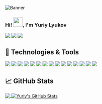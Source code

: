 ![Banner](https://media.giphy.com/media/hrRJ41JB2zlgZiYcCw/giphy-downsized-large.gif)
### Hi! <img src="https://raw.githubusercontent.com/MartinHeinz/MartinHeinz/master/wave.gif" width="30px">, I'm Yuriy Lyukov
[![](https://vistr.dev/badge?repo=yuriylyukov.yuriylyukov&corners=round)](https://github.com/YuriyLyukov/vistr.dev)
[![](https://img.shields.io/badge/-@yuriylyukov-informational?style=flat&logo=instagram&logoColor=#C222AD&color=2bbc8a)](https://www.instagram.com/yuriylyukov/)
[![](https://img.shields.io/badge/-Yuriy%20Lyukov-blue?style=flat-round&logo=Linkedin&logoColor=white&link=https://www.linkedin.com/in/yuriylyukov/)](https://www.linkedin.com/in/yuriylyukov/)
## 🔧 Technologies & Tools
![](https://img.shields.io/badge/IDE-JetBrains-informational?style=flat&logo=JetBrains&logoColor=white&color=9370DB)
![](https://img.shields.io/badge/Code-NestJS-informational?style=flat&logo=nestjs&logoColor=white&color=9370DB)
![](https://img.shields.io/badge/Code-Vue-informational?style=flat&logo=vue.js&logoColor=white&color=9370DB)
![](https://img.shields.io/badge/Code-JavaScript-informational?style=flat&logo=javascript&logoColor=white&color=9370DB)
![](https://img.shields.io/badge/Code-TypeScript-informational?style=flat&logo=typescript&logoColor=white&color=9370DB)
![](https://img.shields.io/badge/Code-Angualar-informational?style=flat&logo=angular&logoColor=white&color=9370DB)
![](https://img.shields.io/badge/Code-.NetCore-informational?style=flat&logo=.net&logoColor=white&color=9370DB)
![](https://img.shields.io/badge/Shell-Bash-informational?style=flat&logo=gnu-bash&logoColor=white&color=9370DB)
![](https://img.shields.io/badge/DB-PostgreSQL-informational?style=flat&logo=postgresql&logoColor=white&color=9370DB)
![](https://img.shields.io/badge/DB-Redis-informational?style=flat&logo=redis&logoColor=white&color=9370DB)
![](https://img.shields.io/badge/Tools-Docker-informational?style=flat&logo=docker&logoColor=white&color=9370DB)
![](https://img.shields.io/badge/Tools-Kubernetes-informational?style=flat&logo=kubernetes&logoColor=white&color=9370DB)
![](https://img.shields.io/badge/Tools-Terraform-informational?style=flat&logo=terraform&logoColor=white&color=9370DB)
![](https://img.shields.io/badge/Cloud-AWS-informational?style=flat&logo=aws&logoColor=white&color=9370DB)
![](https://img.shields.io/badge/Cloud-Azure-informational?style=flat&logo=azure&logoColor=white&color=9370DB)

## &#x1f4c8; GitHub Stats
<a href="https://github.com/YuriyLyukov/YuriyLyukov">
  <img align="center" src="https://github-readme-stats.vercel.app/api/top-langs/?username=YuriyLyukov&hide=css,html&title_color=9370DB&text_color=c9cacc&icon_color=9400D3&bg_color=0D1117" />
</a>
<a href="https://github.com/YuriyLyukov/YuriyLyukov">
  <img align="center" src="https://github-readme-stats.vercel.app/api?username=YuriyLyukov&show_icons=true&line_height=27&count_private=true&title_color=9370DB&text_color=c9cacc&icon_color=9400D3&bg_color=0D1117" alt="Yuriy's GitHub Stats" />
</a>
